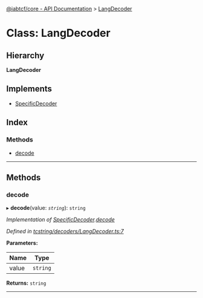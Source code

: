 [@iabtcf/core - API Documentation](../README.md) > [LangDecoder](../classes/langdecoder.md)

# Class: LangDecoder

## Hierarchy

**LangDecoder**

## Implements

* [SpecificDecoder](../interfaces/specificdecoder.md)

## Index

### Methods

* [decode](langdecoder.md#decode)

---

## Methods

<a id="decode"></a>

###  decode

▸ **decode**(value: *`string`*): `string`

*Implementation of [SpecificDecoder](../interfaces/specificdecoder.md).[decode](../interfaces/specificdecoder.md#decode)*

*Defined in [tcstring/decoders/LangDecoder.ts:7](https://github.com/chrispaterson/iabtcf-es/blob/2c1666e/modules/core/src/tcstring/decoders/LangDecoder.ts#L7)*

**Parameters:**

| Name | Type |
| ------ | ------ |
| value | `string` |

**Returns:** `string`

___

